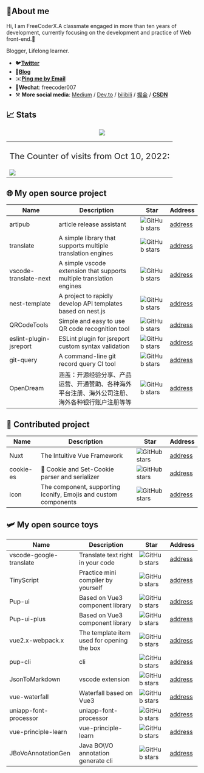 <!--
**yxw007/yxw007** is a ✨ _special_ ✨ repository because its `README.md` (this file) appears on your GitHub profile.

Here are some ideas to get you started:

- 🔭 I’m currently working on ...
- 🌱 I’m currently learning ...
- 👯 I’m looking to collaborate on ...
- 🤔 I’m looking for help with ...
- 💬 Ask me about ...
- 📫 How to reach me: ...
- 😄 Pronouns: ...
- ⚡ Fun fact: ...
-->

## 🚀About me

Hi, I am FreeCoderX.A classmate engaged in more than ten years of development, currently focusing on the development and practice of Web front-end.💪

Blogger, Lifelong learner. 

- 🐦[**Twitter**](https://x.com/_yxw007)
- 📝[**Blog**](https://yanxuewen.cn)
- ✉️[**Ping me by Email**](mailto:aa4790139@gmail.com)
- 💬**Wechat**: freecoder007
- ⚒ **More social media**: [Medium](https://medium.com/@yxw007) / [Dev.to](https://dev.to/yxw007) / [bilibili](https://space.bilibili.com/3546754775517426) / [掘金](https://juejin.cn/user/976022054640718) / [**CSDN**](https://blog.csdn.net/aa4790139?type=lately)

## 📈 Stats

<div align="center">
  <img src="https://github-readme-stats.vercel.app/api?username=yxw007&show_icons=true&icon_color=0366d6&text_color=24292e&bg_color=ffffff&hide_title=true&hide_border=true" />
  <table>
  <tr>
    <td style="display:table-cell; vertical-align:middle;">
      <p style="font-size:22px; text-align: center;">The Counter of visits from Oct 10, 2022: </p>
      <img src="https://profile-counter.glitch.me/yxw007/count.svg" />
    </td>
  </tr>
  </table>
</div>




## 🌐 My open source project

| Name        | Description               | Star                                                                                 | Address                                      |
| ----------- | ------------------------- | ------------------------------------------------------------------------------------ | -------------------------------------------- |
| artipub     | article release assistant | ![GitHub stars](https://img.shields.io/github/stars/artipub/artipub?style=social)     | [address](https://github.com/artipub/artipub) |
| translate | A simple library that supports multiple translation engines  | ![GitHub stars](https://img.shields.io/github/stars/yxw007/translate?style=social) | [address](https://github.com/yxw007/translate) |
| vscode-translate-next | A simple vscode extension that supports multiple translation engines  | ![GitHub stars](https://img.shields.io/github/stars/yxw007/vscode-translate-next?style=social) | [address](https://github.com/yxw007/vscode-translate-next) |
| nest-template | A project to rapidly develop API templates based on nest.js  | ![GitHub stars](https://img.shields.io/github/stars/yxw007/nest-template?style=social) | [address](https://github.com/yxw007/nest-template) |
| QRCodeTools | Simple and easy to use QR code recognition tool  | ![GitHub stars](https://img.shields.io/github/stars/yxw007/QRCodeTools?style=social) | [address](https://github.com/yxw007/QRCodeTools) |
| eslint-plugin-jsreport | ESLint plugin for jsreport custom syntax validation  | ![GitHub stars](https://img.shields.io/github/stars/yxw007/eslint-plugin-jsreport?style=social) | [address](https://github.com/yxw007/eslint-plugin-jsreport) |
| git-query | A command-line git record query CI tool  | ![GitHub stars](https://img.shields.io/github/stars/yxw007/git-query?style=social) | [address](https://github.com/yxw007/git-query) |
| OpenDream | 涵盖：开源经验分享、产品运营、开通赞助、各种海外平台注册、海外公司注册、海外各种银行账户注册等等  | ![GitHub stars](https://img.shields.io/github/stars/yxw007/OpenDream?style=social) | [address](https://github.com/yxw007/OpenDream) |



## 🤝 Contributed project
| Name        | Description               | Star                                                                                 | Address                                      |
| ----------- | ------------------------- | ------------------------------------------------------------------------------------ | -------------------------------------------- |
| Nuxt | The Intuitive Vue Framework | ![GitHub stars](https://img.shields.io/github/stars/nuxt/nuxt?style=social)  |[address](https://github.com/nuxt/nuxt) |
| cookie-es | 🍪 Cookie and Set-Cookie parser and serializer | ![GitHub stars](https://img.shields.io/github/stars/unjs/cookie-es?style=social)  |[address](https://github.com/unjs/cookie-es) |
| icon | The <Icon> component, supporting Iconify, Emojis and custom components | ![GitHub stars](https://img.shields.io/github/stars/nuxt/icon?style=social)  |[address](https://github.com/nuxt/icon) |


## 🛩 My open source toys

| Name                  | Description                                | Star                                                                                           | Address                                                    |
| --------------------- | ------------------------------------------ | ---------------------------------------------------------------------------------------------- | ---------------------------------------------------------- |
| vscode-google-translate | Translate text right in your code  | ![GitHub stars](https://img.shields.io/github/stars/yxw007/vscode-google-translate?style=social) | [address](https://github.com/yxw007/vscode-google-translate) |
| TinyScript            | Practice mini compiler by yourself         | ![GitHub stars](https://img.shields.io/github/stars/yxw007/TinyScript?style=social)            | [address](https://github.com/yxw007/TinyScript)            |
| Pup-ui                | Based on Vue3 component library            | ![GitHub stars](https://img.shields.io/github/stars/yxw007/Pup-ui?style=social)                | [address](https://github.com/yxw007/Pup-ui)                |
| Pup-ui-plus           | Based on Vue3 component library            | ![GitHub stars](https://img.shields.io/github/stars/Pup007/pup-ui-plus?style=social)           | [address](https://github.com/Pup007/pup-ui-plus)           |
| vue2.x-webpack.x      | The template item used for opening the box | ![GitHub stars](https://img.shields.io/github/stars/yxw007/vue2.x-webpack.x?style=social)      | [address](https://github.com/yxw007/vue2.x-webpack.x)      |
| pup-cli               | cli                                        | ![GitHub stars](https://img.shields.io/github/stars/yxw007/pup-cli?style=social)               | [address](https://github.com/yxw007/pup-cli)               |
| JsonToMarkdown        | vscode extension                           | ![GitHub stars](https://img.shields.io/github/stars/yxw007/JsonToMarkdown?style=social)        | [address](https://github.com/yxw007/JsonToMarkdown)        |
| vue-waterfall         | Waterfall based on Vue3                    | ![GitHub stars](https://img.shields.io/github/stars/yxw007/vue-waterfall?style=social)         | [address](https://github.com/yxw007/vue-waterfall)         |
| uniapp-font-processor | uniapp-font-processor                      | ![GitHub stars](https://img.shields.io/github/stars/yxw007/uniapp-font-processor?style=social) | [address](https://github.com/yxw007/uniapp-font-processor) |
| vue-principle-learn   | vue-principle-learn                        | ![GitHub stars](https://img.shields.io/github/stars/yxw007/vue-principle-learn?style=social)   | [address](https://github.com/yxw007/vue-principle-learn)   |
| JBoVoAnnotationGen    | Java BO\VO annotation generate cli                     | ![GitHub stars](https://img.shields.io/github/stars/yxw007/JBoVoAnnotationGen?style=social)      | [address](https://github.com/yxw007/JBoVoAnnotationGen)   |

